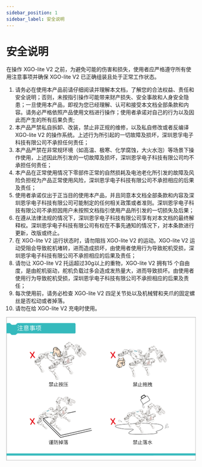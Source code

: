 ```yaml
---
sidebar_position: 1
sidebar_label: 安全说明
---
```


# 安全说明

在操作 XGO-lite V2 之前，为避免可能的伤害和损失，使用者应严格遵守所有使用注意事项并确保 XGO-lite V2 已正确组装且处于正常工作状态。

1. 请务必在使用本产品前请仔细阅读并理解本文档，了解您的合法权益、责任和安全说明；否则，未按指引操作可能带来财产损失、安全事故和人身安全隐患；一旦使用本产品，即视为您已经理解、认可和接受本文档全部条款和内容。请务必严格依照产品使用文档进行操作；使用者承诺对自己的行为以及因此而产生的所有后果负责;
2. 本产品严禁私自拆卸、改装，禁止非正规的维修，以及私自修改或者反编译 XGO-lite V2 的操作系统。上述行为所引起的一切故障及损坏，深圳恩孚电子科技有限公司不承担任何责任；
3. 本产品严禁在非常规环境（如高温、极寒、化学腐蚀，大火水泡）等场景下操作使用，上述因此所引发的一切故障及损坏，深圳恩孚电子科技有限公司均不承担任何责任；
4. 本产品在正常使用情况下零部件正常的自然损耗及电池老化所引发的故障及风险负担视为产品正常使用风险，深圳恩孚电子科技有限公司不承担相应的后果及责任；
5. 使用者承诺仅出于正当目的使用本产品，并且同意本文档全部条款和内容及深圳恩孚电子科技有限公司可能制定的任何相关政策或者准则。深圳恩孚电子科技有限公司不承担因用户未按照文档指引使用产品所引发的一切损失及后果；
6. 在遵从法律法规的情况下，深圳恩孚电子科技有限公司享有对本文档的最终解释权。深圳恩孚电子科技有限公司有权在不事先通知的情况下，对本条款进行更新，改版或终止。
7. 在 XGO-lite V2 运行状态时，请勿阻挡 XGO-lite V2 的运动。XGO-lite V2 运动受阻会导致舵机堵转，进而造成损坏，由使用者使用行为导致舵机受损，深圳恩孚电子科技有限公司不承担相应的后果及责任；
8. 请勿让 XGO-lite V2 托运超过30g以上的重物，XGO-lite V2 拥有15 个自由度，是由舵机驱动，舵机负载过多会造成发热量大，进而导致损坏。由使用者使用行为导致舵机受损，深圳恩孚电子科技有限公司不承担相应的后果及责任；
9. 每次使用前，请务必检查 XGO-lite V2 四足关节处以及机械臂和夹爪的固定螺丝是否松动或者掉落。
10. 请勿在给 XGO-lite V2 充电时使用。

![](./images/microbit-xgo-lite2-safety-01.png)
